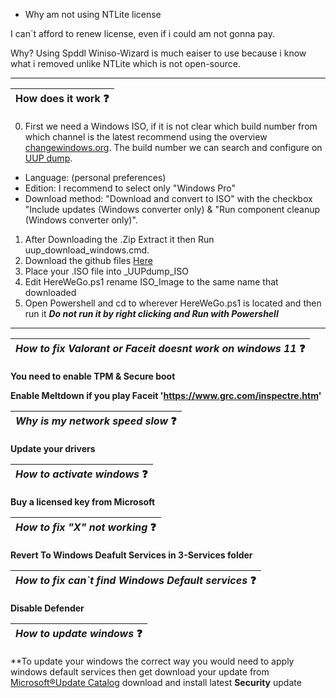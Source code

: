 - Why am not using NTLite license

I can`t afford to renew license, even if i could am not gonna pay.

Why? Using Spddl Winiso-Wizard is much eaiser to use because i know what i removed unlike NTLite which is not open-source.

----

|  How does it work  :question:|
|----------------------------------------------|


0. First we need a Windows ISO, if it is not clear which build number from which channel is the latest recommend using the overview [changewindows.org](https://changewindows.org/timeline/pc).
The build number we can search and configure on [UUP dump](https://uupdump.net/).
- Language: (personal preferences)
- Edition: I recommend to select only "Windows Pro"
- Download method: "Download and convert to ISO" with the checkbox "Include updates (Windows converter only) & "Run component cleanup (Windows converter only)".
1. After Downloading the .Zip Extract it then Run uup_download_windows.cmd.
2. Download the github files [Here](https://github.com/raox77/WinISO-Preview-/archive/refs/heads/main.zip)
3. Place your .ISO file into _UUPdump_ISO
4. Edit HereWeGo.ps1 rename ISO_Image to the same name that downloaded
5. Open Powershell and cd to wherever HereWeGo.ps1 is located and then run it ***Do not run it by right clicking and Run with Powershell***

---

| *How to fix Valorant or Faceit doesnt work on windows 11* :question: |
|----------------------------------------------|

**You need to enable TPM & Secure boot**

**Enable Meltdown if you play Faceit 'https://www.grc.com/inspectre.htm'**

| *Why is my network speed slow*  :question: |
|----------------------------------------------|

**Update your drivers**

| *How to activate windows*  :question: |
|----------------------------------------------|

**Buy a licensed key from Microsoft**

| *How to fix "X" not working*  :question: |
|----------------------------------------------|

**Revert To Windows Deafult Services in 3-Services folder**

| *How to fix can`t find Windows Default services*  :question: |
|----------------------------------------------|

**Disable Defender**

| *How to update windows*  :question: |
|----------------------------------------------|

**To update your windows the correct way you would need to apply windows default services then get download your update from [ Microsoft®Update Catalog](https://www.catalog.update.microsoft.com/Home.aspx) download and install latest **Security** update